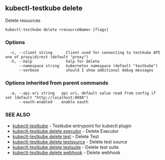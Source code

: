 ## kubectl-testkube delete

Delete resources

```
kubectl-testkube delete <resourceName> [flags]
```

### Options

```
  -c, --client string      Client used for connecting to testkube API one of proxy|direct (default "proxy")
  -h, --help               help for delete
      --namespace string   kubernetes namespace (default "testkube")
      --verbose            should I show additional debug messages
```

### Options inherited from parent commands

```
  -a, --api-uri string   api uri, default value read from config if set (default "http://localhost:8088")
      --oauth-enabled    enable oauth
```

### SEE ALSO

* [kubectl-testkube](kubectl-testkube.md)	 - Testkube entrypoint for kubectl plugin
* [kubectl-testkube delete executor](kubectl-testkube_delete_executor.md)	 - Delete Executor
* [kubectl-testkube delete test](kubectl-testkube_delete_test.md)	 - Delete Test
* [kubectl-testkube delete testsource](kubectl-testkube_delete_testsource.md)	 - Delete test source
* [kubectl-testkube delete testsuite](kubectl-testkube_delete_testsuite.md)	 - Delete test suite
* [kubectl-testkube delete webhook](kubectl-testkube_delete_webhook.md)	 - Delete webhook

